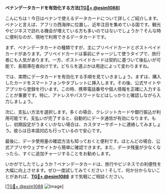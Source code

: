 **ベナンデータカードを有効化する方法[[TG💪+ @esim1088](https://t.me/s/esim1088)]**

こんにちは！今日はベナンで使えるデータカードについて詳しくご紹介します。ベナンと言えば、アフリカ西海岸に位置し、近年注目を集めている国です。観光やビジネスで訪れる機会が増えている方も多いのではないでしょうか？そんな時に便利なのが、現地で利用できるデータカードです。

まず、ベナンデータカードの種類ですが、主にプリペイドカードとポストペイドカードがあります。プリペイドカードは事前にチャージして使うタイプで、旅行者にも人気があります。一方、ポストペイドカードは契約に基づいて後払いが可能で、長期滞在者向けです。どちらを選ぶかは用途によって変わりますね。

では、実際にデータカードを有効化する手順を見ていきましょう。まずは、購入したカードをスマートフォンやタブレットに挿入します。その後、公式サイトやアプリから登録を行います。この時、携帯電話番号や個人情報を正確に入力することが重要です。特に、アドレスやパスワードなどはしっかりと確認しながら入力しましょう。

次に、支払い方法を選択します。多くの場合、クレジットカードや銀行振込が利用可能です。支払いが完了すると、自動的にデータ通信が有効になります。もし、初期設定がうまくいかない場合は、カスタマーサポートに連絡してみましょう。彼らは日本語対応も行っているので安心です。

最後に、データ使用量の確認方法も知っておくと便利です。ほとんどの場合、公式アプリやウェブサイトから簡単に確認できます。また、データ残量が少なくなったら、すぐに追加チャージすることをお勧めします。

いかがでしたでしょうか？ベナンデータカードは、旅行やビジネスでの利便性を大幅に向上させます。ぜひ一度試してみてください！そして、何か分からないことがあれば、**[TG💪+ @esim1088](https://t.me/s/esim1088)** まで気軽にご相談ください。

[[TG💪+ @esim1088](https://t.me/s/esim1088) ![Image](https://i.postimg.cc/Y0z9fWf4/image.png)]